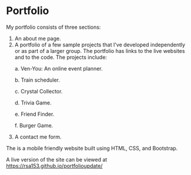 # Portfolio

My portfolio consists of three sections: 
<ol>
    <li>An about me page.</li>
    <li>A portfolio of a few sample projects that I've developed independently or as part of a larger group. The portfolio has links to the live websites and to the code. The projects include:</li>
        <p>a. Ven-You: An online event planner.</p>
        <p>b. Train scheduler.</p>
        <p>c. Crystal Collector.</p>
        <p>d. Trivia Game.</p>
        <p>e. Friend Finder.</p>
        <p>f. Burger Game.</p>
    <li>A contact me form.</li>
</ol>

The is a mobile friendly website built using HTML, CSS, and Bootstrap.

A live version of the site can be viewed at https://rsa153.github.io/portfolioupdate/ 
